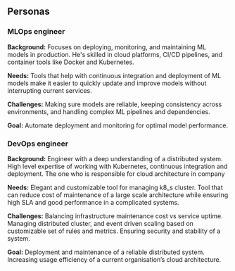 ## Personas

### MLOps engineer

**Background:** Focuses on deploying, monitoring, and maintaining ML models in production. He's skilled in cloud platforms, CI/CD pipelines, and container tools like Docker and Kubernetes.

**Needs:** Tools that help with continuous integration and deployment of ML models make it easier to quickly update and improve models without interrupting current services.
 
**Challenges:** Making sure models are reliable, keeping consistency across environments, and handling complex ML pipelines and dependencies.

**Goal:** Automate deployment and monitoring for optimal model performance.


### DevOps engineer

**Background:** Engineer with a deep understanding of a distributed system. High level expertise of working with Kubernetes, continuous integration and deployment. The one who is responsible for cloud architecture in company

**Needs:** Elegant and customizable tool for managing k8_s cluster. Tool that can reduce cost of maintenance of a large scale architecture while ensuring high SLA and good performance in a complicated systems.

**Challenges:** Balancing infrastructure maintenance cost vs service uptime. Managing distributed cluster, and event driven scaling based on customizable set of rules and metrics. Ensuring security and stability of a system.

**Goal:** Deployment and maintenance of a reliable distributed system. Increasing usage efficiency of a current organisation’s cloud architecture.